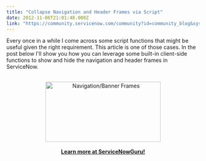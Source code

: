 ```yaml
---
title: "Collapse Navigation and Header Frames via Script"
date: 2012-11-06T21:01:48.000Z
link: "https://community.servicenow.com/community?id=community_blog&sys_id=1c7dae29dbd0dbc01dcaf3231f961922"
---
```

<p>Every once in a while I come across some script functions that might be useful given the right requirement. This article is one of those cases. In the post below I'll show you how you can leverage some built-in client-side functions to show and hide the navigation and header frames in ServiceNow.<br /><br /><center><a href="http://www.servicenowguru.com/system-ui/ui-scripts-system-ui/collapse-navigation-header-frames-script/"><img src="http://www.servicenowguru.com/wp-content/uploads/2012/11/NavigationBannerFrames-300x157.jpg" alt="Navigation/Banner Frames" title="Navigation/Banner Frames" width="300" height="157" class="aligncenter size-medium wp-image-4654" /></a><br /><br /><a href="http://www.servicenowguru.com/system-ui/ui-scripts-system-ui/collapse-navigation-header-frames-script/"><b>Learn more at ServiceNowGuru!</b></a><br /></center><br /><!--break--></p>